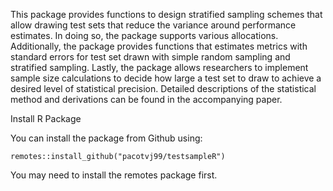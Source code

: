 This package provides functions to design stratified sampling schemes that allow drawing test sets that reduce the variance around performance estimates. In doing so, the package supports various allocations. Additionally, the package provides functions that estimates metrics with standard errors for test set drawn with simple random sampling and stratified sampling. Lastly, the package allows researchers to implement sample size calculations to decide how large a test set to draw to achieve a desired level of statistical precision. Detailed descriptions of the statistical method and derivations can be found in the accompanying paper.

Install R Package

You can install the package from Github using:

```remotes::install_github("pacotvj99/testsampleR")```

You may need to install the remotes package first.

